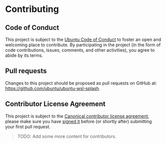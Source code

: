 # Contributing

## Code of Conduct

This project is subject to the [Ubuntu Code of Conduct](https://ubuntu.com/community/code-of-conduct) to foster an open and welcoming place to contribute.
By participating in the project (in the form of code contributions, issues, comments, and other activities), you agree to abide by its terms.

## Pull requests

Changes to this project should be proposed as pull requests on GitHub at: <https://github.com/ubuntu/ubuntu-wsl-splash>.

## Contributor License Agreement

This project is subject to the [Canonical contributor license agreement](https://ubuntu.com/legal/contributors), please make sure you have [signed it](https://ubuntu.com/legal/contributors/agreement) before (or shortly after) submitting your first pull request.

> TODO: Add some more content for contributors.